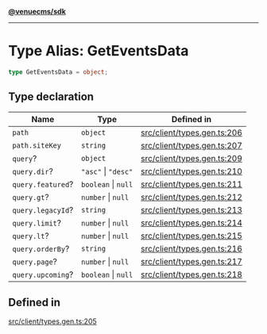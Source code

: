 [**@venuecms/sdk**](../Index.md)

***

# Type Alias: GetEventsData

```ts
type GetEventsData = object;
```

## Type declaration

| Name | Type | Defined in |
| ------ | ------ | ------ |
| `path` | `object` | [src/client/types.gen.ts:206](https://github.com/venuecms/sdk/blob/5b8937f1771d31bef01a3652bf48054570abcbdb/src/client/types.gen.ts#L206) |
| `path.siteKey` | `string` | [src/client/types.gen.ts:207](https://github.com/venuecms/sdk/blob/5b8937f1771d31bef01a3652bf48054570abcbdb/src/client/types.gen.ts#L207) |
| `query`? | `object` | [src/client/types.gen.ts:209](https://github.com/venuecms/sdk/blob/5b8937f1771d31bef01a3652bf48054570abcbdb/src/client/types.gen.ts#L209) |
| `query.dir`? | `"asc"` \| `"desc"` | [src/client/types.gen.ts:210](https://github.com/venuecms/sdk/blob/5b8937f1771d31bef01a3652bf48054570abcbdb/src/client/types.gen.ts#L210) |
| `query.featured`? | `boolean` \| `null` | [src/client/types.gen.ts:211](https://github.com/venuecms/sdk/blob/5b8937f1771d31bef01a3652bf48054570abcbdb/src/client/types.gen.ts#L211) |
| `query.gt`? | `number` \| `null` | [src/client/types.gen.ts:212](https://github.com/venuecms/sdk/blob/5b8937f1771d31bef01a3652bf48054570abcbdb/src/client/types.gen.ts#L212) |
| `query.legacyId`? | `string` | [src/client/types.gen.ts:213](https://github.com/venuecms/sdk/blob/5b8937f1771d31bef01a3652bf48054570abcbdb/src/client/types.gen.ts#L213) |
| `query.limit`? | `number` \| `null` | [src/client/types.gen.ts:214](https://github.com/venuecms/sdk/blob/5b8937f1771d31bef01a3652bf48054570abcbdb/src/client/types.gen.ts#L214) |
| `query.lt`? | `number` \| `null` | [src/client/types.gen.ts:215](https://github.com/venuecms/sdk/blob/5b8937f1771d31bef01a3652bf48054570abcbdb/src/client/types.gen.ts#L215) |
| `query.orderBy`? | `string` | [src/client/types.gen.ts:216](https://github.com/venuecms/sdk/blob/5b8937f1771d31bef01a3652bf48054570abcbdb/src/client/types.gen.ts#L216) |
| `query.page`? | `number` \| `null` | [src/client/types.gen.ts:217](https://github.com/venuecms/sdk/blob/5b8937f1771d31bef01a3652bf48054570abcbdb/src/client/types.gen.ts#L217) |
| `query.upcoming`? | `boolean` \| `null` | [src/client/types.gen.ts:218](https://github.com/venuecms/sdk/blob/5b8937f1771d31bef01a3652bf48054570abcbdb/src/client/types.gen.ts#L218) |

## Defined in

[src/client/types.gen.ts:205](https://github.com/venuecms/sdk/blob/5b8937f1771d31bef01a3652bf48054570abcbdb/src/client/types.gen.ts#L205)
